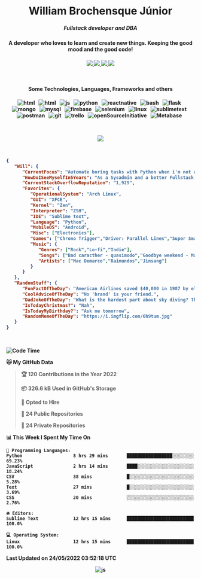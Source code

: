 <h1 align="center">William Brochensque Júnior</h1>

<h5 align="center">Fullstack developer and DBA</h5>
<h4 align="center">A developer who loves to learn and create new things. Keeping the good mood and the good code!<h4/>

<p align="center">
	<a href="https://gist.github.com/willnaoosmith">
		<img src="https://img.shields.io/badge/-Gists-000?style=for-the-badge&logo=Github&logoColor=white" />
	</a>
	<a href="https://stackoverflow.com/users/story/12368797">
		<img src="https://img.shields.io/badge/Stack_Overflow-FE7A16?style=for-the-badge&logo=stack-overflow&logoColor=white" />
	</a>
	<a href="mailto:brochensquewill@protonmail.com">
		<img src="https://img.shields.io/badge/protonmail-%238B89CC.svg?&style=for-the-badge&logo=protonmail&logoColor=white" />
	</a>
	<a href="https://www.facebook.com/willnaoosmith">
		<img src="https://img.shields.io/badge/facebook-%231877F2.svg?&style=for-the-badge&logo=facebook&logoColor=white" />
	</a>
</p>

<br>

<h4 align="center">Some Technologies, Languages, Frameworks and others<h4/>
	
<p align="center">
	<img src="https://img.shields.io/badge/HTML-239120?style=for-the-badge&logo=html5&logoColor=white" alt="html" />&nbsp;&nbsp;
	<img src="https://img.shields.io/badge/CSS-3498DB?&style=for-the-badge&logo=css3&logoColor=white" alt="html" />&nbsp;&nbsp;
	<img src="https://img.shields.io/badge/JavaScript-F7DF1E?style=for-the-badge&logo=javascript&logoColor=black" alt="js" />&nbsp;&nbsp;
	<img src="https://img.shields.io/badge/python%20-%2314354C.svg?&style=for-the-badge&logo=python&logoColor=white" alt="python" />&nbsp;&nbsp;
	<img src="https://img.shields.io/badge/react_native%20-%2320232a.svg?&style=for-the-badge&logo=react&logoColor=%2361DAFB" alt="reactnative" />&nbsp;&nbsp;
	<img src="https://img.shields.io/badge/shell_script%20-%23121011.svg?&style=for-the-badge&logo=gnu-bash&logoColor=white" alt="bash" />&nbsp;&nbsp;
	<img src="https://img.shields.io/badge/flask%20-%23000.svg?&style=for-the-badge&logo=flask&logoColor=white" alt="flask" />&nbsp;&nbsp;
	<img src="https://img.shields.io/badge/MongoDB-%234ea94b.svg?&style=for-the-badge&logo=mongodb&logoColor=white" alt="mongo" />&nbsp;&nbsp;
	<img src="https://img.shields.io/badge/MySQL-00000F?style=for-the-badge&logo=mysql&logoColor=white" alt="mysql" />&nbsp;&nbsp;
	<img src="https://img.shields.io/badge/Firebase-ffca28?style=for-the-badge&logo=firebase&logoColor=black" alt="firebase" />&nbsp;&nbsp;
	<img src="https://img.shields.io/badge/Selenium-43B02A?style=for-the-badge&logo=selenium&logoColor=white" alt="selenium" />&nbsp;&nbsp;
	<img src="https://img.shields.io/badge/Linux-FCC624?style=for-the-badge&logo=linux&logoColor=black" alt="linux" />&nbsp;&nbsp;
	<img src="https://img.shields.io/badge/github_actions-2088FF?style=for-the-badge&logo=github-actions&logoColor=white" alt="sublimetext" />&nbsp;&nbsp;
	<img src="https://img.shields.io/badge/postman-FF6C37?style=for-the-badge&logo=postman&logoColor=white" alt="postman" />&nbsp;&nbsp;
	<img src="https://img.shields.io/badge/git-F05032?style=for-the-badge&logo=git&logoColor=white" alt="git" />&nbsp;&nbsp;
	<img src="https://img.shields.io/badge/trello-0079BF?style=for-the-badge&logo=trello&logoColor=white" alt="trello" />&nbsp;&nbsp;
	<img src="https://img.shields.io/badge/open_source_initiative-3DA639?style=for-the-badge&logo=open-source-initiative&logoColor=white" alt="openSourceInitiative" />&nbsp;&nbsp;
	<img src="https://img.shields.io/static/v1?style=for-the-badge&message=Metabase&color=509EE3&logo=Metabase&logoColor=FFFFFF&label=" alt="Metabase" />&nbsp;&nbsp;
</p>

</br>
<p align="center">
	<img src="https://spotify-github-profile.vercel.app/api/view?uid=12181824518&cover_image=false&theme=default" />
</p>

</br>

<!--START_SECTION:mydata-->

```json
{
   "Will": {
      "CurrentFocus": "Automate boring tasks with Python when i'm not at work",
      "HowDoISeeMyselfIn5Years": "As a Sysadmin and a better Fullstack Developer",
      "CurrentStackOverflowReputation": "1,925",
      "Favorites": {
         "OperationalSystem": "Arch Linux",
         "GUI": "XFCE",
         "Kernel": "Zen",
         "Interpreter": "ZSH",
         "IDE": "Sublime text",
         "Language": "Python",
         "MobileOS": "Android",
         "Misc": ["Electronics"],
         "Games": ["Chrono Trigger","Driver: Parallel Lines","Super Smash Brothers Melee"],
         "Music": {
            "Genres": ["Rock","Lo-fi","Indie"],
            "Songs": ["Bad caracther - quasimodo","Goodbye weekend - Mac de marco","Reggae do Maneiro - Raimundos"],
            "Artists": ["Mac Demarco","Raimundos","Jinsang"]
         }
      }
   },
   "RandomStuff": {
      "FunFactOfTheDay": "American Airlines saved $40,000 in 1987 by eliminating one olive from each salad served in first-class.",
      "CoolAdviceOfTheDay": "No 'brand' is your friend.",
      "DadJokeOfTheDay": "What is the hardest part about sky diving? The ground.",
      "IsTodayChristmas?": "Nah",
      "IsTodayMyBirthday?": "Ask me tomorrow",
      "RandomMemeOfTheDay": "https://i.imgflip.com/6h9tum.jpg"
   }
}
```

<!--END_SECTION:mydata-->

<br>

<!--START_SECTION:waka-->
![Code Time](http://img.shields.io/badge/Code%20Time-578%20hrs%2036%20mins-blue)

**🐱 My GitHub Data** 

> 🏆 120 Contributions in the Year 2022
 > 
> 📦 326.6 kB Used in GitHub's Storage 
 > 
> 💼 Opted to Hire
 > 
> 📜 24 Public Repositories 
 > 
> 🔑 24 Private Repositories  
 > 
📊 **This Week I Spent My Time On** 

```text
💬 Programming Languages: 
Python                   8 hrs 29 mins       █████████████████░░░░░░░░   69.23% 
JavaScript               2 hrs 14 mins       ████░░░░░░░░░░░░░░░░░░░░░   18.24% 
CSV                      38 mins             █░░░░░░░░░░░░░░░░░░░░░░░░   5.28% 
Text                     27 mins             █░░░░░░░░░░░░░░░░░░░░░░░░   3.69% 
CSS                      20 mins             ░░░░░░░░░░░░░░░░░░░░░░░░░   2.76%

🔥 Editors: 
Sublime Text             12 hrs 15 mins      █████████████████████████   100.0%

💻 Operating System: 
Linux                    12 hrs 15 mins      █████████████████████████   100.0%

```


 Last Updated on 24/05/2022 03:52:18 UTC
<!--END_SECTION:waka-->

<p align="center">
	<img src="https://komarev.com/ghpvc/?username=willnaoosmith&color=fb760b&label=Visitors" alt="js" />
</p>
